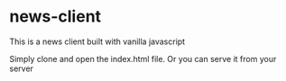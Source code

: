 # news-client
This is a news client built with vanilla javascript

Simply clone and open the index.html file. Or you can serve it from your server
